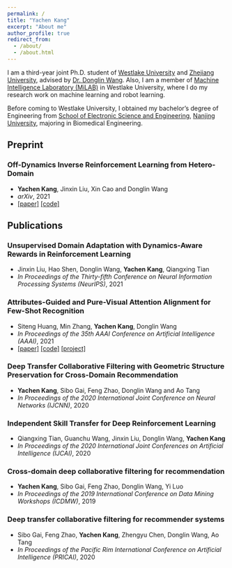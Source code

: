 ```yaml
---
permalink: /
title: "Yachen Kang"
excerpt: "About me"
author_profile: true
redirect_from: 
  - /about/
  - /about.html
---
```


I am a third-year joint Ph.D. student of [Westlake University](https://en.westlake.edu.cn/) and [Zhejiang University](https://www.zju.edu.cn/english/), advised by [Dr. Donglin Wang](https://en.westlake.edu.cn/about/faculty/201912/t20191206_2513.shtml).
Also, I am a member of [Machine Intelligence Laboratory (MiLAB)](https://milab.westlake.edu.cn/) in Westlake University, where I do my research work on machine learning and robot learning.

Before coming to Westlake University, I obtained my bachelor’s degree of Engineering from [School of Electronic Science and Engineering](https://ese.nju.edu.cn/ese_en/main.htm), [Nanjing University](http://www.nju.edu.cn/EN), majoring in Biomedical Engineering.

## Preprint

### **Off-Dynamics Inverse Reinforcement Learning from Hetero-Domain**

- **Yachen Kang**, Jinxin Liu, Xin Cao and Donglin Wang
- *arXiv*, 2021
- [[paper]](https://arxiv.org/abs/2110.11443)
[[code]](https://github.com/yachenkang/ODIRL)

## Publications

### **Unsupervised Domain Adaptation with Dynamics-Aware Rewards in Reinforcement Learning**

- Jinxin Liu, Hao Shen, Donglin Wang, **Yachen Kang**, Qiangxing Tian
- *In Proceedings of the Thirty-fifth Conference on Neural Information Processing Systems (NeurIPS)*, 2021

### **Attributes-Guided and Pure-Visual Attention Alignment for Few-Shot Recognition**

- Siteng Huang, Min Zhang, **Yachen Kang**, Donglin Wang
- *In Proceedings of the 35th AAAI Conference on Artificial Intelligence (AAAI)*, 2021
- [[paper]](https://arxiv.org/abs/2009.04724)
[[code]](https://github.com/bighuang624/AGAM)
[[project]](https://kyonhuang.top/publication/attributes-guided-attention-module)

### **Deep Transfer Collaborative Filtering with Geometric Structure Preservation for Cross-Domain Recommendation**

- **Yachen Kang**, Sibo Gai, Feng Zhao, Donglin Wang and Ao Tang
- *In Proceedings of the 2020 International Joint Conference on Neural Networks (IJCNN)*, 2020

### **Independent Skill Transfer for Deep Reinforcement Learning**

- Qiangxing Tian, Guanchu Wang, Jinxin Liu, Donglin Wang, **Yachen Kang**
- *In Proceedings of the 2020 International Joint Conferences on Artificial Intelligence (IJCAI)*, 2020

### **Cross-domain deep collaborative filtering for recommendation**

- **Yachen Kang**, Sibo Gai, Feng Zhao, Donglin Wang, Yi Luo
- *In Proceedings of the 2019 International Conference on Data Mining Workshops (ICDMW)*, 2019

### **Deep transfer collaborative filtering for recommender systems**

- Sibo Gai, Feng Zhao, **Yachen Kang**, Zhengyu Chen, Donglin Wang, Ao Tang
- *In Proceedings of the Pacific Rim International Conference on Artificial Intelligence (PRICAI)*, 2020
